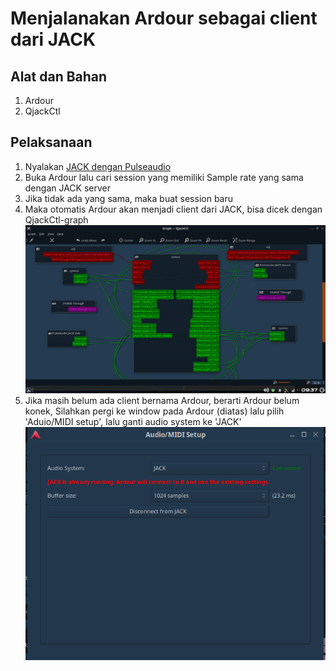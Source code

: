 # Menjalanakan Ardour sebagai client dari JACK

## Alat dan Bahan

1. Ardour
2. QjackCtl

## Pelaksanaan

1. Nyalakan [JACK dengan Pulseaudio](Jack_pulse.md)
2. Buka Ardour lalu cari session yang memiliki Sample rate yang sama dengan JACK server
3. Jika tidak ada yang sama, maka buat session baru
4. Maka otomatis Ardour akan menjadi client dari JACK, bisa dicek dengan QjackCtl-graph  
   ![](image/midi2.png)
5. Jika masih belum ada client bernama Ardour, berarti Ardour belum konek, Silahkan pergi ke window pada Ardour (diatas) lalu pilih 'Aduio/MIDI setup', lalu ganti audio system ke 'JACK'  
   ![](image/ardjck1.png)
